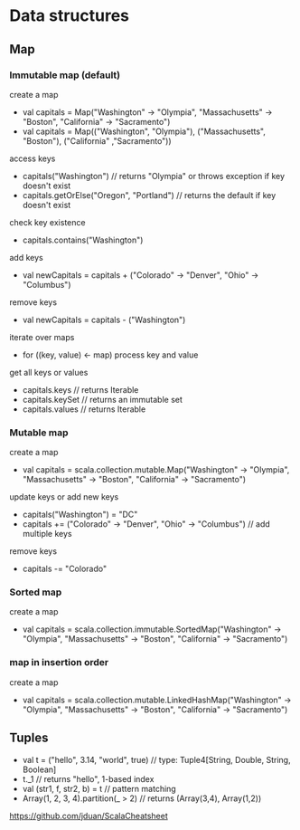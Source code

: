 # 

# Data structures

## 

## Map

### 

### Immutable map (default)

create a map

- val capitals = Map("Washington" -> "Olympia", "Massachusetts" -> "Boston", "California" -> "Sacramento")
- val capitals = Map(("Washington", "Olympia"), ("Massachusetts", "Boston"), ("California" ,"Sacramento"))

access keys

- capitals("Washington") // returns "Olympia" or throws exception if key doesn't exist
- capitals.getOrElse("Oregon", "Portland") // returns the default if key doesn't exist

check key existence

- capitals.contains("Washington")

add keys

- val newCapitals = capitals + ("Colorado" -> "Denver", "Ohio" -> "Columbus")

remove keys

- val newCapitals = capitals - ("Washington")

iterate over maps

- for ((key, value) <- map) process key and value

get all keys or values

- capitals.keys // returns Iterable
- capitals.keySet // returns an immutable set
- capitals.values // returns Iterable

### 

### Mutable map

create a map

- val capitals = scala.collection.mutable.Map("Washington" -> "Olympia", "Massachusetts" -> "Boston", "California" -> "Sacramento")

update keys or add new keys

- capitals("Washington") = "DC"
- capitals += ("Colorado" -> "Denver", "Ohio" -> "Columbus") // add multiple keys

remove keys

- capitals -= "Colorado"

### 

### Sorted map

create a map

- val capitals = scala.collection.immutable.SortedMap("Washington" -> "Olympia", "Massachusetts" -> "Boston", "California" -> "Sacramento")

### 

### map in insertion order

create a map

- val capitals = scala.collection.mutable.LinkedHashMap("Washington" -> "Olympia", "Massachusetts" -> "Boston", "California" -> "Sacramento")

## 

## Tuples

- val t = ("hello", 3.14, "world", true) // type: Tuple4[String, Double, String, Boolean]
- t._1 // returns "hello", 1-based index
- val (str1, f, str2, b) = t // pattern matching
- Array(1, 2, 3, 4).partition(_ > 2) // returns (Array(3,4), Array(1,2))

https://github.com/jduan/ScalaCheatsheet